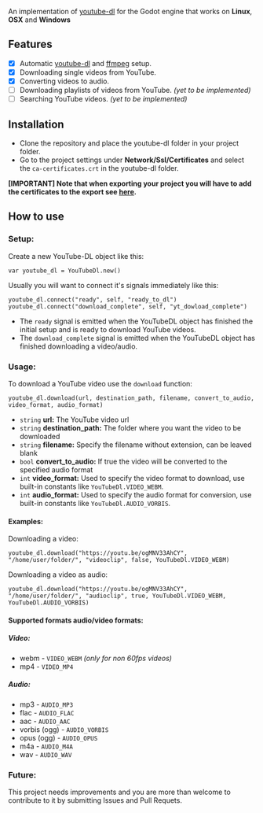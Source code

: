 An implementation of [youtube-dl](https://github.com/rg3/youtube-dl/) for the Godot engine that works on **Linux**, **OSX** and **Windows**


## Features
 - [x] Automatic [youtube-dl](https://github.com/rg3/youtube-dl/) and [ffmpeg](https://www.ffmpeg.org/) setup.
 - [x] Downloading single videos from YouTube.
 - [x] Converting videos to audio.
 - [ ] Downloading playlists of videos from YouTube. *(yet to be implemented)*
 - [ ] Searching YouTube videos. *(yet to be implemented)*
 
## Installation
- Clone the repository and place the youtube-dl folder in your project folder.
- Go to the project settings under **Network/Ssl/Certificates** and select the `ca-certificates.crt` in the youtube-dl folder.

**[IMPORTANT] Note that when exporting your project you will have to add the certificates to the export see [here](http://docs.godotengine.org/en/3.0/tutorials/networking/ssl_certificates.html).**

## How to use
### Setup:
Create a new YouTube-DL object like this:
```gdscript
var youtube_dl = YouTubeDl.new()
```
Usually you will want to connect it's signals immediately like this:
```gdscript
youtube_dl.connect("ready", self, "ready_to_dl")
youtube_dl.connect("download_complete", self, "yt_dowload_complete")
```
 - The `ready` signal is emitted when the YouTubeDL object has finished the initial setup and is ready to download YouTube videos. 
 - The  `download_complete` signal is emitted when the YouTubeDL object has finished downloading a video/audio.
### Usage:
To download a YouTube video use the `download` function:
```gdscript
youtube_dl.download(url, destination_path, filename, convert_to_audio, video_format, audio_format)
```
 - `string` **url:** The YouTube video url 
 - `string` **destination_path:** The folder where you want the video to be downloaded
 - `string` **filename:** Specify the filename without extension, can be leaved blank
 - `bool` **convert_to_audio:** If true the video will be converted to the specified audio format
 - `int`  **video_format:** Used to specify the video format to download, use built-in constants like `YouTubeDl.VIDEO_WEBM`.
 - `int` **audio_format:** Used to specify the audio format for conversion, use built-in constants like `YouTubeDl.AUDIO_VORBIS`.
 
 #### Examples:
 Downloading a video:
```gdscript
youtube_dl.download("https://youtu.be/ogMNV33AhCY", "/home/user/folder/", "videoclip", false, YouTubeDl.VIDEO_WEBM)
```
 Downloading a video as audio:
 ```gdscript
youtube_dl.download("https://youtu.be/ogMNV33AhCY", "/home/user/folder/", "audioclip", true, YouTubeDl.VIDEO_WEBM, YouTubeDl.AUDIO_VORBIS)
```
 #### Supported formats audio/video formats:
 ##### Video:
 - webm - `VIDEO_WEBM` *(only for non 60fps videos)*
 - mp4 - `VIDEO_MP4`
 ##### Audio:
 - mp3 - `AUDIO_MP3`
 - flac - `AUDIO_FLAC`
 - aac - `AUDIO_AAC`
 - vorbis (ogg) - `AUDIO_VORBIS`
 - opus (ogg) - `AUDIO_OPUS`
 - m4a - `AUDIO_M4A`
 - wav - `AUDIO_WAV`

### Future:
This project needs improvements and you are more than welcome to contribute to it by submitting Issues and Pull Requets.

